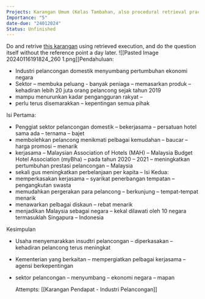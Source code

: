 ```yaml
---
Projects: Karangan Umum (Kelas Tambahan, also procedural retrieval practice )
Importance: "5"
date-due: "24012024"
Status: Unfinished
---
```

Do and retrive [this karangan](obsidian://open?vault=ZK_Kang&file=Documents%2FPendapat%20tentang%20industri%20pelancongan%20Malaysia) using retrieved execution, and do the question itself without the reference point a day later. 
![[Pasted Image 20240116191824_260 1.png]]Pendahuluan:
- Industri pelancongan domestik menyumbang pertumbuhan ekonomi negara 
- Sektor – membuka peluang - banyak peniaga – memasarkan produk – kehadiran lebih 20 juta orang pelancong sejak tahun 2019
- mampu menurunkan kadar pengangguran rakyat – 
- perlu terus disemarakkan – kepentingan semua pihak 

Isi Pertama:
- Penggiat sektor pelancongan domestik – bekerjasama – persatuan hotel sama ada – ternama – bajet 
- membolehkan pelancong menikmati pelbagai kemudahan – baucar – harga promosi – menarik 
- kerjasama – Malaysian Association of Hotels (MAH) – Malaysia Budget Hotel Association (myBha) – pada tahun 2020 – 2021 – meningkatkan pertumbuhan prestasi pelancongan – Malaysia
- sekali gus meningkatkan perbelanjaan per kapita –
Isi Kedua:
- memperkasakan kerjasama – syarikat penerbangan tempatan – pengangkutan swasta
- memudahkan pergerakan para pelancong – berkunjung – tempat-tempat menarik 
- menawarkan pelbagai diskaun – rebat menarik
- menjadikan Malaysia sebagai negara – kekal dilawati oleh 10 negara termasuklah Singapura – Indonesia

Kesimpulan
- Usaha menyemarakkan insudtri pelancongan – diperkasakan – kehadiran pelancong terus meningkat 
- Kementerian yang berkaitan – mempergiatkan pelbagai kerjasama – agensi berkepentingan 
- sektor pelancongan – menyumbang – ekonomi negara – mapan
  
  Attempts:
  [[Karangan Pendapat - Industri Pelancongan]]